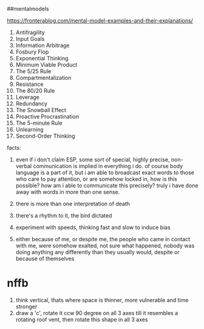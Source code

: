 ##mentalmodels

https://fronterablog.com/mental-model-examples-and-their-explanations/

1. Antifragility
2. Input Goals
3. Information Arbitrage
4. Fosbury Flop
5. Exponential Thinking
6. Minimum Viable Product
7. The 5/25 Rule
8. Compartmentalization
9. Resistance
10. The 80/20 Rule
11. Leverage
12. Redundancy
13. The Snowball Effect
14. Proactive Procrastination
15. The 5-minute Rule
16. Unlearning
1. Second-Order Thinking


facts:

1. even if i don't claim ESP, some sort of special, highly precise, non-verbal communication is implied in everything i do. of course body language is a part of it, but i am able to broadcast exact words to those who care to pay attention, or are somehow locked in, how is this possible? how am i able to communicate this precisely? truly i have done away with words in more than one sense.
2. there is more than one interpretation of death
3. there's a rhythm to it, the bird dictated
4. experiment with speeds, thinking fast and slow to induce bias

5. either because of me, or despite me, the people who came in contact with me, were somehow exalted, not sure what happened, nobody was doing anything any differently than they usually would, despite or because of themselves

# nffb

1. think vertical, thats where space is thinner, more vulnerable and time stronger 
2. draw a 'c', rotate it ccw 90 degree on all 3 axes till it resembles a rotating roof vent, then rotate this shape in all 3 axes
